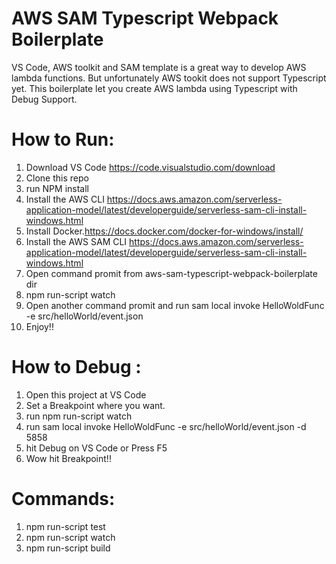 # AWS SAM Typescript Webpack Boilerplate
VS Code, AWS toolkit and SAM template is a great way to develop AWS lambda functions. But unfortunately AWS tookit does not support Typescript yet. This boilerplate let you create AWS lambda using Typescript with Debug Support.

# How to Run:
1. Download VS Code https://code.visualstudio.com/download
2. Clone this repo
3. run NPM install
4. Install the AWS CLI https://docs.aws.amazon.com/serverless-application-model/latest/developerguide/serverless-sam-cli-install-windows.html
5. Install Docker.https://docs.docker.com/docker-for-windows/install/
6.  Install the AWS SAM CLI https://docs.aws.amazon.com/serverless-application-model/latest/developerguide/serverless-sam-cli-install-windows.html
7. Open command promit from aws-sam-typescript-webpack-boilerplate dir
8. npm run-script watch
9. Open another command promit and run sam local invoke HelloWoldFunc -e src/helloWorld/event.json
10. Enjoy!!

# How to Debug :
1. Open this project at VS Code
2. Set a Breakpoint where you want.
3. run npm run-script watch
4. run sam local invoke HelloWoldFunc -e src/helloWorld/event.json -d 5858
5. hit Debug on VS Code or Press F5
6. Wow hit Breakpoint!!

# Commands:
1. npm run-script test
2. npm run-script watch
3. npm run-script build
